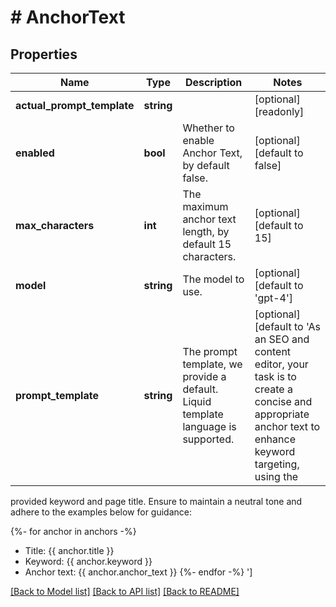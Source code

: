 # # AnchorText

## Properties

Name | Type | Description | Notes
------------ | ------------- | ------------- | -------------
**actual_prompt_template** | **string** |  | [optional] [readonly]
**enabled** | **bool** | Whether to enable Anchor Text, by default false. | [optional] [default to false]
**max_characters** | **int** | The maximum anchor text length, by default 15 characters. | [optional] [default to 15]
**model** | **string** | The model to use. | [optional] [default to 'gpt-4']
**prompt_template** | **string** | The prompt template, we provide a default. Liquid template language is supported. | [optional] [default to 'As an SEO and content editor, your task is to create a concise and appropriate anchor text to enhance keyword targeting, using the
provided keyword and page title. Ensure to maintain a neutral tone and adhere to the examples below for guidance:

{%- for anchor in anchors -%}
- Title: {{ anchor.title }}
- Keyword: {{ anchor.keyword }}
- Anchor text: {{ anchor.anchor_text }}
{%- endfor -%}
']

[[Back to Model list]](../../README.md#models) [[Back to API list]](../../README.md#endpoints) [[Back to README]](../../README.md)
